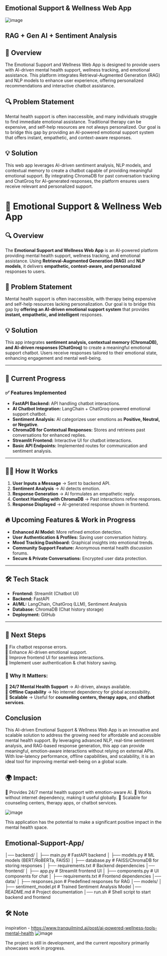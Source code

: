 ## Emotional Support & Wellness Web App

![image](https://github.com/user-attachments/assets/39440fc0-602d-45eb-ae0a-47e9b8bf680d)

## RAG + Gen AI + Sentiment Analysis
 
## 🌿 Overview

The Emotional Support and Wellness Web App is designed to provide users with AI-driven mental health support, wellness tracking, and emotional assistance. This platform integrates Retrieval-Augmented Generation (RAG) and NLP models to enhance user experience, offering personalized recommendations and interactive chatbot assistance.

## 🔍 Problem Statement

Mental health support is often inaccessible, and many individuals struggle to find immediate emotional assistance. Traditional therapy can be expensive, and self-help resources are not always personalized. Our goal is to bridge this gap by providing an AI-powered emotional support system that offers instant, empathetic, and context-aware responses.

## 💡 Solution

This web app leverages AI-driven sentiment analysis, NLP models, and contextual memory to create a chatbot capable of providing meaningful emotional support. By integrating ChromaDB for past conversation tracking and ChatGroq for AI-generated responses, the platform ensures users receive relevant and personalized support.

# 🌿 Emotional Support & Wellness Web App

## 🔍 Overview
The **Emotional Support and Wellness Web App** is an AI-powered platform providing mental health support, wellness tracking, and emotional assistance. Using **Retrieval-Augmented Generation (RAG)** and **NLP models**, it delivers **empathetic, context-aware, and personalized** responses to users.

## 🚨 Problem Statement
Mental health support is often inaccessible, with therapy being expensive and self-help resources lacking personalization. Our goal is to bridge this gap by **offering an AI-driven emotional support system** that provides **instant, empathetic, and intelligent** responses.

## 💡 Solution
This app integrates **sentiment analysis, contextual memory (ChromaDB), and AI-driven responses (ChatGroq)** to create a meaningful emotional support chatbot. Users receive responses tailored to their emotional state, enhancing engagement and mental well-being.

---

## 🚀 Current Progress
### ✅ Features Implemented
- **FastAPI Backend:** API handling chatbot interactions.
- **AI Chatbot Integration:** LangChain + ChatGroq-powered emotional support chatbot.
- **Sentiment Analysis:** AI categorizes user emotions as **Positive, Neutral, or Negative**.
- **ChromaDB for Contextual Responses:** Stores and retrieves past conversations for enhanced replies.
- **Streamlit Frontend:** Interactive UI for chatbot interactions.
- **Basic API Endpoints:** Implemented routes for communication and sentiment analysis.

---

## 🧞‍♂️ How It Works
1. **User Inputs a Message** → Sent to backend API.
2. **Sentiment Analysis** → AI detects emotion.
3. **Response Generation** → AI formulates an empathetic reply.
4. **Context Handling with ChromaDB** → Past interactions refine responses.
5. **Response Displayed** → AI-generated response shown in frontend.

## 🔥 Upcoming Features & Work in Progress
- **Enhanced AI Model:** More refined emotion detection.
- **User Authentication & Profiles:** Saving user conversation history.
- **Mood Tracking Dashboard:** Graphical insights into emotional trends.
- **Community Support Feature:** Anonymous mental health discussion forums.
- **Secure & Private Conversations:** Encrypted user data protection.

---

## 🛠️ Tech Stack
- **Frontend:** Streamlit (Chatbot UI)
- **Backend:** FastAPI
- **AI/ML:** LangChain, ChatGroq (LLM), Sentiment Analysis
- **Database:** ChromaDB (Chat history storage)
- **Deployment:** GitHub

---

## 📌 Next Steps
🔹 Fix chatbot response errors.  
🔹 Enhance AI-driven emotional support.  
🔹 Improve frontend UI for seamless interactions.  
🔹 Implement user authentication & chat history saving.  

### 🚀 Why It Matters:
🔹 **24/7 Mental Health Support** → AI-driven, always available.  
🔹 **Offline Capability** → No internet dependency for global accessibility.  
🔹 **Scalable** → Useful for **counseling centers, therapy apps,** and **chatbot services**.  

## Conclusion

This AI-driven Emotional Support & Wellness Web App is an innovative and scalable solution to address the growing need for affordable and accessible mental health support. By leveraging advanced NLP, real-time sentiment analysis, and RAG-based response generation, this app can provide meaningful, emotion-aware interactions without relying on external APIs. With low-latency performance, offline capabilities, and scalability, it is an ideal tool for improving mental well-being on a global scale.



## 🌍 Impact:
🔹 Provides 24/7 mental health support with emotion-aware AI.
🔹 Works without internet dependency, making it useful globally.
🔹 Scalable for counseling centers, therapy apps, or chatbot services.

![image](https://github.com/user-attachments/assets/b843b9d0-6d93-4eb4-8bb6-7f60b6f10f07)


This application has the potential to make a significant positive impact in the mental health space.


## Emotional-Support-App/
│── backend/
│   ├── main.py                 # FastAPI backend
│   ├── models.py               # ML models (BERT/RoBERTa, FAISS)
│   ├── database.py             # FAISS/ChromaDB for storing responses
│   ├── requirements.txt        # Backend dependencies
│── frontend/
│   ├── app.py                  # Streamlit frontend UI
│   ├── components.py           # UI components for chat
│   ├── requirements.txt        # Frontend dependencies
│── data/
│   ├── responses.json          # Predefined responses for RAG
│── models/
│   ├── sentiment_model.pt      # Trained Sentiment Analysis Model
│── README.md                   # Project documentation
│── run.sh                      # Shell script to start backend and frontend

## 🛠️ Note
inspiration - https://www.tranquilmind.ai/post/ai-powered-wellness-tools-mental-health
![image](https://github.com/user-attachments/assets/fd9bcf72-5237-49f3-86ba-c396c0200521)

The project is still in development, and the current repository primarily showcases work in progress.

